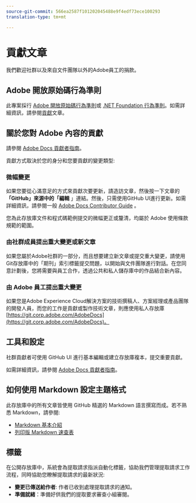 ```yaml
---
source-git-commit: 566ea2587f101202045488e9f4edf73ece100293
translation-type: tm+mt

---
```

# 貢獻文章

我們歡迎社群以及來自文件團隊以外的Adobe員工的捐款。

## Adobe 開放原始碼行為準則

此專案採行 [Adobe 開放原始碼行為準則](code-of-conduct.md)或 [.NET Foundation 行為準則](https://dotnetfoundation.org/code-of-conduct)。如需詳細資訊，請參閱[貢獻](contributing.md)文章。

## 關於您對 Adobe 內容的貢獻

請參閱 [Adobe Docs 貢獻者指南](https://docs.adobe.com/content/help/en/contributor/contributor-guide/introduction.html)。

貢獻方式取決於您的身分和您要貢獻的變更類型:

### 微幅變更

如果您要從心滿意足的方式來貢獻次要更新，請造訪文章，然後按一下文章的 **「GitHub」來源中的「編輯** 」連結。然後，只需使用GitHub UI進行更新。如需詳細資訊，請參閱一般 [Adobe Docs Contributor Guide](https://docs.adobe.com/content/help/en/contributor/contributor-guide/introduction.html) 。

您為此存放庫文件和程式碼範例提交的微幅更正或釐清，均屬於 Adobe 使用條款規範的範圍。

### 由社群成員提出重大變更或新文章

如果您屬於Adobe社群的一部分，而且想要建立新文章或提交重大變更，請使用Git存放庫中的「期刊」索引標籤提交問題，以開始與文件團隊進行對話。在您同意計劃後，您將需要與員工合作，透過公共和私人儲存庫中的作品結合新內容。

<!--
If you submit a pull request with significant changes to documentation and code examples, you'll see a message in the pull request asking you to submit an online contribution license agreement (CLA). We need you to complete the online form before we can review your pull request.
-->

### 由 Adobe 員工提出重大變更

如果您是Adobe Experience Cloud解決方案的技術撰稿人、方案經理或產品團隊的開發人員，而您的工作是貢獻或製作技術文章，則應使用私人存放庫 [https://git.corp.adobe.com/AdobeDocs](https://git.corp.adobe.com/AdobeDocs)。 <!--Employees from other parts of the Adobe world should use the public repo for minor updates.-->

## 工具和設定

社群貢獻者可使用 GitHub UI 進行基本編輯或建立存放庫複本，提交重要貢獻。

如需詳細資訊，請參閱 [Adobe Docs 貢獻者指南](https://docs.adobe.com/content/help/en/contributor/contributor-guide/introduction.html)。

## 如何使用 Markdown 設定主題格式

此存放庫中的所有文章皆使用 GitHub 精選的 Markdown 語言撰寫而成。若不熟悉 Markdown，請參閱:

* [Markdown 基本介紹](https://help.github.com/articles/markdown-basics/)
* [列印版 Markdown 速查表](https://guides.github.com/pdfs/markdown-cheatsheet-online.pdf)

## 標籤

在公開存放庫中，系統會為提取請求指派自動化標籤，協助我們管理提取請求工作流程，同時協助您瞭解提取請求的最新狀況:

* **變更已傳送給作者**: 作者已收到處理提取請求的通知。
* **準備就緒**：準備好供我們的提取要求審查小組審閱。
